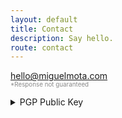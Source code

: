 ```yaml
---
layout: default
title: Contact
description: Say hello.
route: contact
---
```

<p>
  <a href="mailto:hello@miguelmota.com" data-ga-label="Contact - Email" title="Email hello@miguelmota.com">hello@miguelmota.com</a><br>
  <small style="opacity: 0.5;font-size: 0.7em;">*Response not guaranteed</small>
</p>

<details id="pgp-public-key">
  <summary data-ga-label="Contact - PGP Public Key">PGP Public Key</summary>
  <div>
    <pre class="highlight">
-----BEGIN PGP PUBLIC KEY BLOCK-----
Version: GnuPG v1

mQINBFbKXkABEADVHiZzhw/zlP9ZXvt6HGZ9zPYl6YsxQ4VRXr+i1k5eylxluFGM
iPpZHEI3GSFcWbgfUKAmi3iQD60Hwvg458U71I0CfsN3h1SbhYsUDJ9TdgynvuFy
t/wv5i1l/cGbBAhCQzMdmZLBPbGDj1VpLtaZZPTb8LXYOz0bDqkP1QdgJ6tzoK7f
t0puL1ucCfqxYNFmIusngOBT3896Y2IM6QGU15QFXxkO4Iq7NXNqh89Hzx5pOmrt
uAN+o/nH1BRqtxX+V3DwEw3iPM12Ql4HaxhO6l/IYapip2o3h6ScrNFOH/Wxm1CB
R3fVQgOnTTDYhb2vkeVdFP9D8JmG6snanVwD1RGC+/3erLaIne8mkfsqqpZXy4xR
XUZpzMXY+ASYQvX9FY/boG7mN8rDoI6ChIwaDoZsFU2IbzFm9Y6db77AnayFkNV1
zYocif1Yya8vUUOmhJRR48G5L3RZMF6k9fqvyPcuR1tkGwBY8qLFMxvbJWwHZbI+
aKc34VcbyRM1K8f0KWV90r5gNa0vOZAsadfTJJGU2R1HQRtAymshLCJOoDbaU6ds
JGNSHhIcWb5rotdmLro5Rcxcn0fGRCU5g89XpcbraeMzfzkN/vBxyh3MmZ0TJg3f
ueZpLRzD8i1GCiNHkJYOjykq6Fp6dqoelTCXkn2mW4rOkVrK65K7CgCupQARAQAB
tB9NaWd1ZWwgTW90YSA8bWlndWVsQG1vdGEuZW1haWw+iQI4BBMBAgAiBQJWyl5A
AhsDBgsJCAcDAgYVCAIJCgsEFgIDAQIeAQIXgAAKCRAKYZYh38dDUR+KD/4//rWG
pS9XxTKGiAZJV8X9SWjoZ3X73VMDZs3/+pMgxhrcIG2xLHRwfzmZqexoGIBxBRce
BgRlVG2FWkwuSAQ8w5G7ooE+wCJGr7SgNp94lUbCfBGr4wJfdZ0WMJ05uTJ8XxqV
O0YzPSSQuLvw4whktZ/slZ6ilxz+6qxsDFzXs+0grrErFkL6mP5btkK+ebKzqV49
IpUD2A28yw2n7F32RXjrGlkv+RZAwbvF4TvTpqlNekMTfZUCwquqNBK7C4up5/7g
59sfMkoYsYOoogJvo/uSOJvioUnBY6DezjSpBJCLUiKgW+z9e+FiAqU48QofgphN
dGIMn0gi45jMVDphOJGHrKf+IyliVUyoIM2f3CcQMIMtpJ9dfxV8SDNrl1Lsjeln
xrUWXnKaNjJ0EtgNG+N8yfDOg6MRKABQQRTsi0ny/8LDRNXdaMfPTn4jez1w+i5c
tdsvEJ8Keeu78YTcHcQ9D/DzqUyQIeM/ftqKynYg/uxWVhE/le9NIGvuv8BT4zqn
/kt1uUroZqnYxGb6j2aIajL64nWq8RLn+jfpyBqb1+tWmCxnxwudcDvN+9fG0KEo
aze4Zg8teRp30jnW4DEB6fgiSjHA3LuzJFs/aKbC53TJdoc9/orcswRrFtkRZq0Z
XxjP59bXpCbLHAgITA2d4mZmrre8EFwomv4kuLkCDQRWyl5AARAAtM3UZHlMBYV5
UV1pRyfSvEM+GKNSWrxPU7Loji/mdpOCbhzWNtGV5loALOZj+RJsfgT+q1JrD5cE
CwVNKjdwkaFQEvviMm2suaDA8RmnFBChQs+KvZAqpGJT5i9o3Erv9zJcDw6rBjIy
MO8Om1rm9DrksjZ0PO6IV6hkJqqxaN4onvBbfF6PMi1Bl1hBd6I5x6SZyYo2IfDn
Bpgq1invQxneJPlXiIZfnsZILX8EDpIBVehgLPv4qmEEXOSL+D7RxNT4bW1y4PYf
7Y+xYjEVZzjS3p0t03lUmgEZ5eNQvu0BHgqsfszSmUkfSBD+sA/ConGeXfR3spfX
gXCdpqg7UqhHnDUhEi8xhAqif6ZfU6vNa4llXW4k899xuilagAdUtR+gXa5K/Cnn
FBz+FB3QpnTTR7T7M48h1BbYaEw0KjKyeMwf2FnllHHdaqO0YUyaNTFdhrZ1z21o
+flttXoVpN1ZI47bK0PMEe6EJozJdjrvukNwroNOt6F/m8oUKFafoq/V/A4nIz4J
e5bScRfgjrecMUEsGi6dPUPiJnbiXoX6sks/7iRUYhyUsxsHik2SiI+uP+wtDfsw
u0U68o1zoWq3rdylCtedH0RFX3yTrlNT1a2lJ6Gip5WJz4BbmAqs9ORiIZWlTbnx
nzpMz7JaebiyRYFsEFoVTTYK+V8est8AEQEAAYkCHwQYAQIACQUCVspeQAIbDAAK
CRAKYZYh38dDUXCOD/9emr0KOYsHg/EC9rZbjTONI/HXRpyqadCITIiVxGJiPDpG
vJUezE1EyC76gSEMptoc2NmtIII9exu7hEzuZqcJa79dDiIFwrRNGvZrBdVmkr8Z
sMmCOcDTaBfl4sHYjCs71dP3uiVEXUNeXE9B/fcvzAvi8LJWopE20/sc3zOgrPtx
29Xeh06D84V0/WuKi6VfpLF3ql5cTHCeAvwUo5rXMMap3iVNF3WMRqagbMBOMDt6
7JKiZwSe9zMky3BVbEaxnkFWTcdPmQ7Nhb4x7aB09aUCB9Dg4nPNqVIyhtIvCj8k
P1aZgEoA0423mlgBRH/o19inauHin9H67iwm+wwBn2hf9N1wCexIBz1t/nHCkJrQ
7Bm/X+eU5M9I1+KnONnx3EUnRympw+Dk7yUsD/vUODWoj0+rwoqHm7OqTlWinjw2
tB/8o1pmTuTTCNeyL3QLthnboVsYVUxxs6sfW1WZqvitimygAfEsQJ0Ajv/fXfb4
bjtSopkdyd8Tald3vC3BdUk4BFDj6Mxb2wdPAnWLAaw+Oou7OjgeBzC7UPReKcDI
a5jl2LW3x7SMGcw+xosfTH/PMmlLRK9+wArem0Dv3H3d+/CZCftbXBWeZzEC+dLd
L0rAIGtQw5CnkpoUdZuRfZRgrdtpQ/2k2CFk8YsvttWszGXOji8Axg3ST/WXeA==
=CDJw
-----END PGP PUBLIC KEY BLOCK-----
    </pre>
  </div>
</details>
